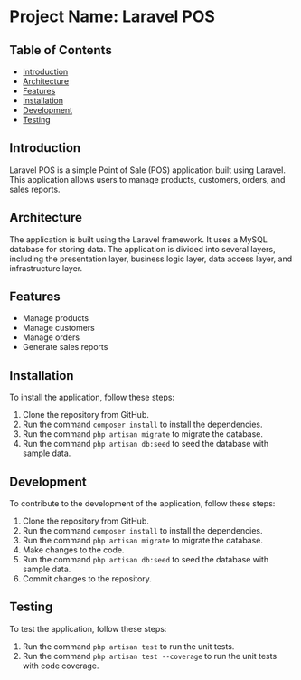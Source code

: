 # Project Name: Laravel POS

## Table of Contents

* [Introduction](#introduction)
* [Architecture](#architecture)
* [Features](#features)
* [Installation](#installation)
* [Development](#development)
* [Testing](#testing)

## Introduction

Laravel POS is a simple Point of Sale (POS) application built using Laravel. This application allows users to manage products, customers, orders, and sales reports.

## Architecture

The application is built using the Laravel framework. It uses a MySQL database for storing data. The application is divided into several layers, including the presentation layer, business logic layer, data access layer, and infrastructure layer.

## Features

* Manage products
* Manage customers
* Manage orders
* Generate sales reports

## Installation

To install the application, follow these steps:

1. Clone the repository from GitHub.
2. Run the command `composer install` to install the dependencies.
3. Run the command `php artisan migrate` to migrate the database.
4. Run the command `php artisan db:seed` to seed the database with sample data.

## Development

To contribute to the development of the application, follow these steps:

1. Clone the repository from GitHub.
2. Run the command `composer install` to install the dependencies.
3. Run the command `php artisan migrate` to migrate the database.
4. Make changes to the code.
5. Run the command `php artisan db:seed` to seed the database with sample data.
6. Commit changes to the repository.

## Testing

To test the application, follow these steps:

1. Run the command `php artisan test` to run the unit tests.
2. Run the command `php artisan test --coverage` to run the unit tests with code coverage.
